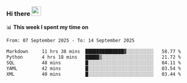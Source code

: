 ### Hi there <a href="https://www.gautamkrishnar.com/"><img src="https://media.giphy.com/media/hvRJCLFzcasrR4ia7z/giphy.gif" width="25px"></a>

📊 **This week I spent my time on**

<!--START_SECTION:waka-->

```txt
From: 07 September 2025 - To: 14 September 2025

Markdown     11 hrs 38 mins  ██████████████▓░░░░░░░░░░   58.77 %
Python       4 hrs 18 mins   █████▒░░░░░░░░░░░░░░░░░░░   21.72 %
SQL          48 mins         █░░░░░░░░░░░░░░░░░░░░░░░░   04.11 %
YAML         42 mins         █░░░░░░░░░░░░░░░░░░░░░░░░   03.54 %
XML          40 mins         █░░░░░░░░░░░░░░░░░░░░░░░░   03.44 %
```

<!--END_SECTION:waka-->
